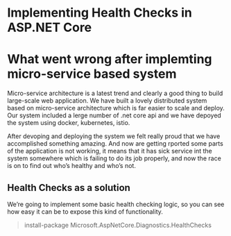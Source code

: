 # Implementing Health Checks in ASP.NET Core
# What went wrong after implemting micro-service based system
Micro-service architecture is a latest trend and clearly a good thing to build large-scale web application. We have built a lovely distributed system based on micro-service architecture which is far easier to scale and deploy. Our system included a lerge number of .net core api and we have depoyed the system using docker, kubernetes, istio. 

After devoping and deploying the system we felt really proud that we have accomplished something amazing. And now are getting rported some parts of the application is not working, it means that it has sick service int the system somewhere which is failing to do its job properly, and now the race is on to find out who’s healthy and who’s not.


## Health Checks as a solution
We’re going to implement some basic health checking logic, so you can see how easy it can be to expose this kind of functionality.

>install-package Microsoft.AspNetCore.Diagnostics.HealthChecks






